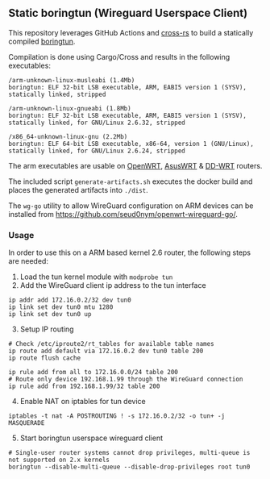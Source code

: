 ## Static boringtun (Wireguard Userspace Client) ##

This repository leverages GitHub Actions and [cross-rs](https://github.com/cross-rs/cross) to build a statically compiled [boringtun](https://github.com/cloudflare/boringtun).

Compilation is done using Cargo/Cross and results in the following executables:

    /arm-unknown-linux-musleabi (1.4Mb)
    boringtun: ELF 32-bit LSB executable, ARM, EABI5 version 1 (SYSV), statically linked, stripped

    /arm-unknown-linux-gnueabi (1.8Mb)
    boringtun: ELF 32-bit LSB executable, ARM, EABI5 version 1 (SYSV), statically linked, for GNU/Linux 2.6.32, stripped

    /x86_64-unknown-linux-gnu (2.2Mb)
    boringtun: ELF 64-bit LSB executable, x86-64, version 1 (GNU/Linux), statically linked, for GNU/Linux 2.6.24, stripped

The arm executables are usable on [OpenWRT](https://openwrt.org/), [AsusWRT](https://www.asuswrt-merlin.net/) & [DD-WRT](https://dd-wrt.com/) routers.

The included script `generate-artifacts.sh` executes the docker build and places the generated artifacts into `./dist`.

The `wg-go` utility to allow WireGuard configuration on ARM devices can be installed from https://github.com/seud0nym/openwrt-wireguard-go/.

### Usage ###

In order to use this on a ARM based kernel 2.6 router, the following steps are needed:

   1. Load the tun kernel module with `modprobe tun`
   2. Add the WireGuard client ip address to the tun interface  

    ip addr add 172.16.0.2/32 dev tun0
    ip link set dev tun0 mtu 1280
    ip link set dev tun0 up

   3. Setup IP routing

    # Check /etc/iproute2/rt_tables for available table names
    ip route add default via 172.16.0.2 dev tun0 table 200
    ip route flush cache

    ip rule add from all to 172.16.0.0/24 table 200
    # Route only device 192.168.1.99 through the WireGuard connection
    ip rule add from 192.168.1.99/32 table 200

   4. Enable NAT on iptables for tun device

    iptables -t nat -A POSTROUTING ! -s 172.16.0.2/32 -o tun+ -j MASQUERADE

   5. Start boringtun userspace wireguard client

    # Single-user router systems cannot drop privileges, multi-queue is not supported on 2.x kernels
    boringtun --disable-multi-queue --disable-drop-privileges root tun0
